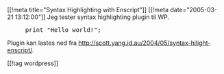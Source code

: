 [[!meta  title="Syntax Highlighting with Enscript"]]
[[!meta  date="2005-03-21 13:12:00"]]
Jeg tester syntax highlighting plugin til WP.

<pre lang="php">
     print "Hello world!";
</pre>

Plugin kan lastes ned fra <a href="http://scott.yang.id.au/2004/05/syntax-hilight-enscript/">http://scott.yang.id.au/2004/05/syntax-hilight-enscript/</a>.

[[!tag  wordpress]]